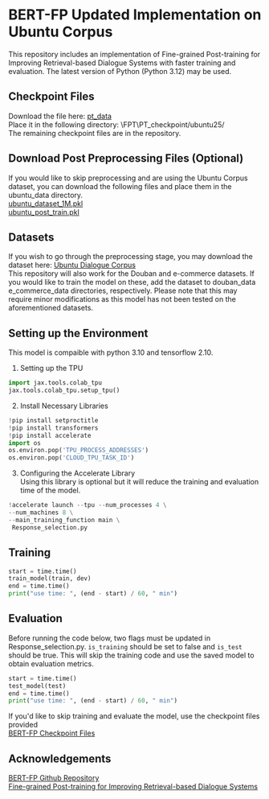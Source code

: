 # BERT-FP Updated Implementation on Ubuntu Corpus
This repository includes an implementation of Fine-grained Post-training for Improving Retrieval-based Dialogue Systems with faster training and evaluation. The latest version of Python (Python 3.12) may be used.

## Checkpoint Files
Download the file here: [pt_data](https://drive.google.com/file/d/18eSZ9Kztj8F0wQ8BrZnPj4Eu7tQk95vR/view?usp=sharing) \
Place it in the following directory: \FPT\PT_checkpoint/ubuntu25/ \
The remaining checkpoint files are in the repository.

## Download Post Preprocessing Files (Optional) 
If you would like to skip preprocessing and are using the Ubuntu Corpus dataset, you can download the following files and place them in the ubuntu_data directory. \
[ubuntu_dataset_1M.pkl](https://drive.google.com/file/d/1KHx4EHZRcjLXcF18Pmsf3i5OsN7-jHNC/view?usp=sharing) \
[ubuntu_post_train.pkl](https://drive.google.com/file/d/1R5qE6XSkVIOUykXjaheyo5r3bOkF8LkQ/view?usp=sharing)

## Datasets 
If you wish to go through the preprocessing stage, you may download the dataset here: [Ubuntu Dialogue Corpus](https://drive.google.com/drive/folders/1cm1v3njWPxG5-XhEUpGH25TMncaPR7OM?usp=sharing) \
This repository will also work for the Douban and e-commerce datasets. If you would like to train the model on these, add the dataset to douban_data e_commerce_data directories, respectively. Please note that this may require minor modifications as this model has not been tested on the aforementioned datasets.

## Setting up the Environment
This model is compaible with python 3.10 and tensorflow 2.10.
1. Setting up the TPU
```python
import jax.tools.colab_tpu
jax.tools.colab_tpu.setup_tpu()
```

2. Install Necessary Libraries
```python
!pip install setproctitle
!pip install transformers
!pip install accelerate
import os
os.environ.pop('TPU_PROCESS_ADDRESSES')
os.environ.pop('CLOUD_TPU_TASK_ID')
```

3. Configuring the Accelerate Library \
Using this library is optional but it will reduce the training and evaluation time of the model.
```python
!accelerate launch --tpu --num_processes 4 \
--num_machines 8 \
--main_training_function main \
 Response_selection.py
```
## Training
```python
start = time.time()
train_model(train, dev)
end = time.time()
print("use time: ", (end - start) / 60, " min")
```
## Evaluation
Before running the code below, two flags must be updated in Response_selection.py. `is_training` should be set to false and `is_test` should be true. This will skip the training code and use the saved model to obtain evaluation metrics.
```python
start = time.time()
test_model(test)
end = time.time()
print("use time: ", (end - start) / 60, " min")
```

If you'd like to skip training and evaluate the model, use the checkpoint files provided \
[BERT-FP Checkpoint Files](https://drive.google.com/file/d/1-3BgHYeXcMDxE06BGEYX6zdr5SGRaqez/view?usp=drive_link)

## Acknowledgements
[BERT-FP Github Repository](https://github.com/hanjanghoon/BERT_FP) \
[Fine-grained Post-training for Improving Retrieval-based Dialogue Systems](https://aclanthology.org/2021.naacl-main.122/)
